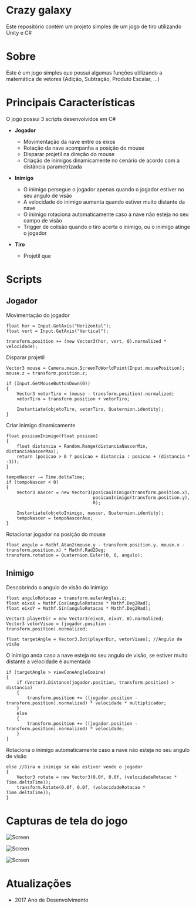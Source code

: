 # Crazy galaxy
Este repositório contém um projeto simples de um jogo de tiro utilizando Unity e C#

# Sobre
Este é um jogo simples que possui algumas funções utilizando a matemática de vetores (Adição, Subtração, Produto Escalar, ...)

# Principais Características
O jogo possui 3 scripts  desenvolvidos em C#

* **Jogador**
  - Movimentação da nave entre os eixos
  - Rotação da nave acompanha a posição do mouse
  - Disparar projetil na direção do mouse
  - Criação de inimigos dinamicamente no cenário de acordo com a distância parametrizada

* **Inimigo**
  - O inimigo persegue o jogador apenas quando o jogador estiver no seu angulo de visão
  - A velocidade do inimigo aumenta quando estiver muito distante da nave
  - O inimigo rotaciona automaticamente caso a nave não esteja no seu campo de visão
  - Trigger de colisão quando o tiro acerta o inimigo, ou o inimigo atinge o jogador

* **Tiro**
  - Projetil que 
 

# Scripts

## Jogador

Movimentação do jogador

	float hor = Input.GetAxis("Horizontal");
	float vert = Input.GetAxis("Vertical");

	transform.position += (new Vector3(hor, vert, 0).normalized * velocidade); 
	
Disparar projetil
	
	Vector3 mouse = Camera.main.ScreenToWorldPoint(Input.mousePosition);
    mouse.z = transform.position.z;
	
	if (Input.GetMouseButtonDown(0))
	{
		Vector3 vetorTiro = (mouse - transform.position).normalized;
		vetorTiro = transform.position + vetorTiro;

		Instantiate(objetoTiro, vetorTiro, Quaternion.identity);
	}

Criar inimigo dinamicamente

    float posicaoInimigo(float posicao)
    {
        float distancia = Random.Range(distanciaNascerMin, distanciaNascerMax);
        return (posicao > 0 ? posicao + distancia : posicao + (distancia * -1));
    }

	tempoNascer -= Time.deltaTime;
	if (tempoNascer < 0)
	{
		Vector3 nascer = new Vector3(posicaoInimigo(transform.position.x),
									 posicaoInimigo(transform.position.y),
									 0);

		Instantiate(objetoInimigo, nascer, Quaternion.identity);
		tempoNascer = tempoNascerAux;
	}
	
Rotacionar jogador na posição do mouse

	float angulo = Mathf.Atan2(mouse.y - transform.position.y, mouse.x - transform.position.x) * Mathf.Rad2Deg;        
	transform.rotation = Quaternion.Euler(0, 0, angulo);
	

## Inimigo

Descobrindo o angulo de visão do inimigo

	float anguloRotacao = transform.eulerAngles.z;
	float eixoX = Mathf.Cos(anguloRotacao * Mathf.Deg2Rad);
	float eixoY = Mathf.Sin(anguloRotacao * Mathf.Deg2Rad);

	Vector3 playerDir = new Vector3(eixoX, eixoY, 0).normalized;
	Vector3 vetorVisao = (jogador.position - transform.position).normalized;

	float targetAngle = Vector3.Dot(playerDir, vetorVisao); //Angulo de visão

O inimigo anda caso a nave esteja no seu angulo de visão, se estiver muito distante a velocidade é aumentada
	
	if (targetAngle > viewConeAngleCosine)
	{
		if (Vector3.Distance(jogador.position, transform.position) > distancia)
		{
			transform.position += ((jogador.position - transform.position).normalized) * velocidade * multiplicador;
		}
		else
		{
			transform.position += ((jogador.position - transform.position).normalized) * velocidade;
		}            
	}

Rotaciona o inimigo automaticamente caso a nave não esteja no seu angulo de visão
	
	else //Gira o inimigo se não estiver vendo o jogador
	{
		Vector3 rotate = new Vector3(0.0f, 0.0f, (velocidadeRotacao * Time.deltaTime));
		transform.Rotate(0.0f, 0.0f, (velocidadeRotacao * Time.deltaTime));
	}  
	
# Capturas de tela do jogo

![Screen](https://github.com/alissonsolitto/game-tiro-unity/img/screen0.png)

![Screen](https://github.com/alissonsolitto/game-tiro-unity/img/screen01.png)

![Screen](https://github.com/alissonsolitto/game-tiro-unity/img/screen02.png)

# Atualizações
- 2017 Ano de Desenvolvimento
